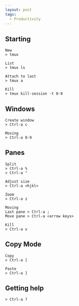 ```yaml
---
layout: post
tags:
  - Productivity
---
```

## Starting 
```
New
> tmux

List
> tmux ls

Attach to last
> tmux a

Kill
> tmux kill-session -t 0-9
```
## Windows
```
Create window
> Ctrl-a c

Moving
> Ctrl-a 0-9
```
## Panes
```
Split
> Ctrl-a %
> Ctrl-a "

Adjust size
> Ctrl-a <hjkl>

Zoom
> Ctrl-a z

Moving
Last pane > Ctrl-a ;
Move pane > Ctrl-a <arrow keys>

Kill
> Ctrl-a x
```
## Copy Mode
```
Copy
> Ctrl-a [

Paste
> Ctrl-a ]
```
## Getting help
```
> Ctrl-a ?
```
